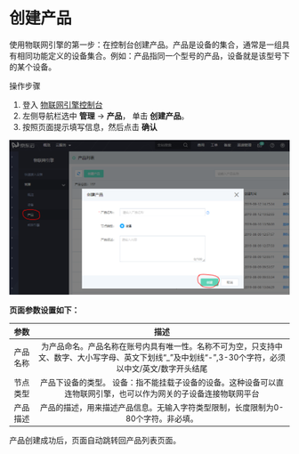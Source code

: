 # 创建产品


使用物联网引擎的第一步：在控制台创建产品。产品是设备的集合，通常是一组具有相同功能定义的设备集合。例如：产品指同一个型号的产品，设备就是该型号下的某个设备。


操作步骤

1. 登入 [物联网引擎控制台](https://iot-console-stag.jdcloud.com/core/)
2. 左侧导航栏选中 **管理** -> **产品**， 单击 **创建产品**。
3. 按照页面提示填写信息，然后点击 **确认**

![image](../../../../image/IoT/IoT-Engine/CreateProduct.png)

**页面参数设置如下：**

| 参数                  | 描述                 |
| :-------------------: | :-------------------: |
|产品名称  | 为产品命名。产品名称在账号内具有唯一性。名称不可为空，只支持中文、数字、大小写字母、英文下划线“_”及中划线“-”,3-30个字符，必须以中文/英文/数字开头结尾 | 
|节点类型  | 产品下设备的类型。 设备：指不能挂载子设备的设备。这种设备可以直连物联网引擎，也可以作为网关的子设备连接物联网平台 | 
|产品描述  | 产品的描述，用来描述产品信息。无输入字符类型限制，长度限制为0-80个字符。非必填。 | 

产品创建成功后，页面自动跳转回产品列表页面。
